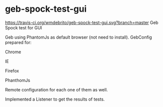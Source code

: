 # geb-spock-test-gui
https://travis-ci.org/wmdebrito/geb-spock-test-gui.svg?branch=master
Geb Spock test for GUI

Geb using PhantomJs as default browser (not need to install).
GebConfig prepared for:

Chrome

IE

Firefox

PhanthomJs

Remote configuration for each one of them as well.

Implemented a Listener to get the results of tests.

